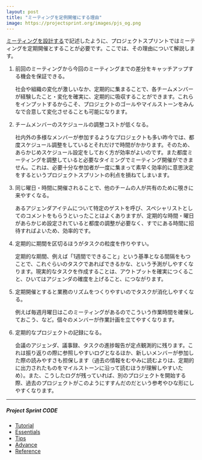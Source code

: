 ```yaml
---
layout: post
title: "ミーティングを定例開催にする理由"
image: https://projectsprint.org/images/pjs_og.png
---
```


[ミーティングを設計する](../tutorial/section2-3)で記述したように、プロジェクトスプリントではミーティングを定期開催とすることが必要です。ここでは、その理由について解説します。

1. 前回のミーティングから今回のミーティングまでの差分をキャッチアップする機会を保証できる。

   社会や組織の変化が激しいなか、定期的に集まることで、各チームメンバーが経験したこと・変化を確実に、定期的に吸収することができます。これらをインプットするからこそ、プロジェクトのゴールやマイルストーンをみんなで合意して変化させることも可能になります。

2. チームメンバーのスケジュールの調整コストが低くなる。

   社内外の多様なメンバーが参加するようなプロジェクトも多い昨今では、都度スケジュール調整をしているとそれだけで時間がかかります。そのため、あらかじめスケジュール設定をしておく方が効率がよいのです。また都度ミーティングを調整していると必要なタイミングでミーティング開催ができません。これは、必要十分な参加者が一度に集まって素早く効率的に意思決定をするというプロジェクトスプリントの利点を損ねてしまいます。

3. 同じ曜日・時間に開催されることで、他のチームの人が共有のために覗きに来やすくなる。

   あるアジェンダアイテムについて特定のゲストを呼び、スペシャリストとしてのコメントをもらうといったことはよくありますが、定期的な時間・曜日があらかじめ設定されていると都度の調整が必要なく、すでにある時間に招待すればよいため、効率的です。

4. 定期的に期間を区切るほうがタスクの粒度を作りやすい。

   定期的な期間、例えば「1週間でできること」という基準となる間隔をもつことで、これぐらいのタスクであればできるかな、という予測がしやすくなります。現実的なタスクを作成することは、アウトプットを確実につくること、ひいてはアジェンダの確度を上げること、につながります。

5. 定期開催とすると業務のリズムをつくりやすいのでタスクが消化しやすくなる。

   例えば毎週月曜日はこのミーティングがあるのでこういう作業時間を確保しておこう、など。個々のメンバーが作業計画を立てやすくなります。

6. 定期的なプロジェクトの記録になる。

   会議のアジェンダ、議事録、タスクの進捗報告が定点観測的に残ります。これは振り返りの際に参照しやすいログとなるほか、新しいメンバーが参加した際の読みやすさも担保します（過去の情報をむやみに読むよりは、定期的に出力されたものをマイルストーンに沿って読むほうが理解しやすいため）。また、こうしたログが残っていれば、別のプロジェクトを開始する際、過去のプロジェクトがこのようにすすんだのだという参考やひな形にしやすくなります。

---

##### Project Sprint CODE
- [Tutorial](../tutorial/index.md)
- [Essentials](../essentials.md)
- [Tips](../tips/index.md)
- [Advance](../advance.md)
- [Reference](../reference.md)
